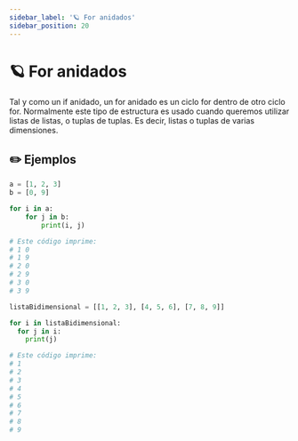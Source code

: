 ```yaml
---
sidebar_label: '🪐 For anidados'
sidebar_position: 20
---
```


# 🪐 For anidados

Tal y como un if anidado, un for anidado es un ciclo for dentro de otro ciclo for. Normalmente este tipo de estructura es usado cuando queremos utilizar listas de listas, o tuplas de tuplas. Es decir, listas o tuplas de varias dimensiones.

## ✏️ Ejemplos

```python title="Ejemplo de un for anidado"
a = [1, 2, 3]
b = [0, 9]

for i in a:
	for j in b:
		print(i, j)

# Este código imprime:
# 1 0
# 1 9
# 2 0
# 2 9
# 3 0
# 3 9
```

```python title="Otro ejemplo de un for anidado"
listaBidimensional = [[1, 2, 3], [4, 5, 6], [7, 8, 9]]

for i in listaBidimensional:
  for j in i:
    print(j)

# Este código imprime:
# 1
# 2
# 3
# 4
# 5
# 6
# 7
# 8
# 9
```
